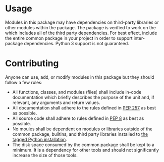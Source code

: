 # Usage
Modules in this package may have dependencies on third-party libraries or other modules within the package.  The package is verified to work on the which includes all of the third party dependencies.  For best effect, include the entire common package in your project in order to support inter-package dependencies.  Python 3 support is not guaranteed.

# Contributing
Anyone can use, add, or modify modules in this package but they should follow a few rules:
- All functions, classes, and modules (files) shall include in-code documentation which briefly describes the purpose of the unit and, if relevant, any arguments and return values.
- All documentation shall adhere to the rules defined in [PEP 257](https://www.python.org/dev/peps/pep-0257/) as best as possible.
- All source code shall adhere to rules defined in [PEP 8](https://www.python.org/dev/peps/pep-0008/) as best as possible.
- No moules shall be dependent on modules or libraries outside of the common package, builtins, and third party libraries installed to [the tagged Python installation](http://asvn/fms-dev/tools/tags/python/Python273).
- The disk space consumed by the common package shall be kept to a minimum.  It is a dependency for other tools and should not significantly increase the size of those tools.

